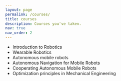 ```yaml
---
layout: page
permalink: /courses/
title: courses
description: Courses you've taken.
nav: true
nav_order: 2
---
```


* Introduction to Robotics
* Wearable Robotics
* Autonomous mobile robots
* Autonomous Navigation for Mobile Robots
* Cooperating Autonomous Mobile Robots
* Optimization principles in Mechanical Engineering
